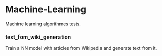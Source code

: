 # Machine-Learning


Machine learning algorithmes tests.


### text_fom_wiki_generation
Train a NN model with articles from Wikipedia and generate text from it.
